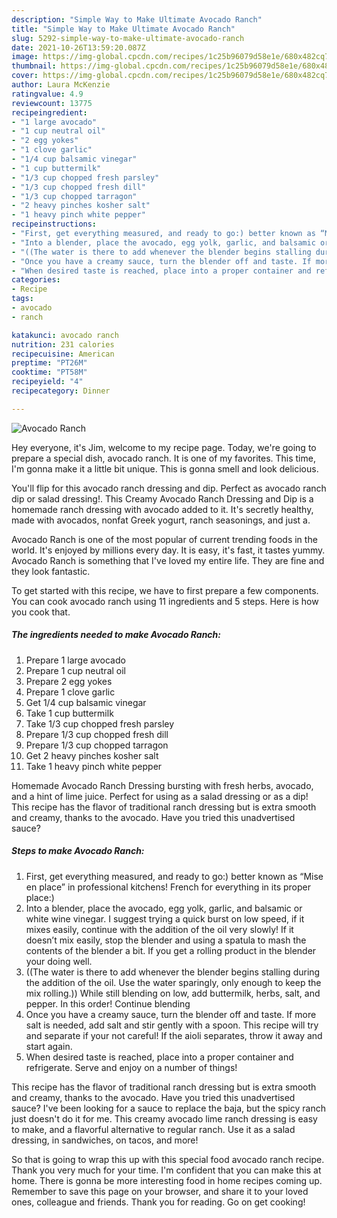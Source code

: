 ```yaml
---
description: "Simple Way to Make Ultimate Avocado Ranch"
title: "Simple Way to Make Ultimate Avocado Ranch"
slug: 5292-simple-way-to-make-ultimate-avocado-ranch
date: 2021-10-26T13:59:20.087Z
image: https://img-global.cpcdn.com/recipes/1c25b96079d58e1e/680x482cq70/avocado-ranch-recipe-main-photo.jpg
thumbnail: https://img-global.cpcdn.com/recipes/1c25b96079d58e1e/680x482cq70/avocado-ranch-recipe-main-photo.jpg
cover: https://img-global.cpcdn.com/recipes/1c25b96079d58e1e/680x482cq70/avocado-ranch-recipe-main-photo.jpg
author: Laura McKenzie
ratingvalue: 4.9
reviewcount: 13775
recipeingredient:
- "1 large avocado"
- "1 cup neutral oil"
- "2 egg yokes"
- "1 clove garlic"
- "1/4 cup balsamic vinegar"
- "1 cup buttermilk"
- "1/3 cup chopped fresh parsley"
- "1/3 cup chopped fresh dill"
- "1/3 cup chopped tarragon"
- "2 heavy pinches kosher salt"
- "1 heavy pinch white pepper"
recipeinstructions:
- "First, get everything measured, and ready to go:) better known as “Mise en place” in professional kitchens! French for everything in its proper place:)"
- "Into a blender, place the avocado, egg yolk, garlic, and balsamic or white wine vinegar. I suggest trying a quick burst on low speed, if it mixes easily, continue with the addition of the oil very slowly! If it doesn’t mix easily, stop the blender and using a spatula to mash the contents of the blender a bit. If you get a rolling product in the blender your doing well."
- "((The water is there to add whenever the blender begins stalling during the addition of the oil. Use the water sparingly, only enough to keep the mix rolling.)) While still blending on low, add buttermilk, herbs, salt, and pepper. In this order! Continue blending"
- "Once you have a creamy sauce, turn the blender off and taste. If more salt is needed, add salt and stir gently with a spoon. This recipe will try and separate if your not careful! If the aioli separates, throw it away and start again."
- "When desired taste is reached, place into a proper container and refrigerate. Serve and enjoy on a number of things!"
categories:
- Recipe
tags:
- avocado
- ranch

katakunci: avocado ranch 
nutrition: 231 calories
recipecuisine: American
preptime: "PT26M"
cooktime: "PT58M"
recipeyield: "4"
recipecategory: Dinner

---
```



![Avocado Ranch](https://img-global.cpcdn.com/recipes/1c25b96079d58e1e/680x482cq70/avocado-ranch-recipe-main-photo.jpg)

Hey everyone, it's Jim, welcome to my recipe page. Today, we're going to prepare a special dish, avocado ranch. It is one of my favorites. This time, I'm gonna make it a little bit unique. This is gonna smell and look delicious.

You&#39;ll flip for this avocado ranch dressing and dip. Perfect as avocado ranch dip or salad dressing!. This Creamy Avocado Ranch Dressing and Dip is a homemade ranch dressing with avocado added to it. It&#39;s secretly healthy, made with avocados, nonfat Greek yogurt, ranch seasonings, and just a.

Avocado Ranch is one of the most popular of current trending foods in the world. It's enjoyed by millions every day. It is easy, it's fast, it tastes yummy. Avocado Ranch is something that I've loved my entire life. They are fine and they look fantastic.


To get started with this recipe, we have to first prepare a few components. You can cook avocado ranch using 11 ingredients and 5 steps. Here is how you cook that.

<!--inarticleads1-->

##### The ingredients needed to make Avocado Ranch:

1. Prepare 1 large avocado
1. Prepare 1 cup neutral oil
1. Prepare 2 egg yokes
1. Prepare 1 clove garlic
1. Get 1/4 cup balsamic vinegar
1. Take 1 cup buttermilk
1. Take 1/3 cup chopped fresh parsley
1. Prepare 1/3 cup chopped fresh dill
1. Prepare 1/3 cup chopped tarragon
1. Get 2 heavy pinches kosher salt
1. Take 1 heavy pinch white pepper


Homemade Avocado Ranch Dressing bursting with fresh herbs, avocado, and a hint of lime juice. Perfect for using as a salad dressing or as a dip! This recipe has the flavor of traditional ranch dressing but is extra smooth and creamy, thanks to the avocado. Have you tried this unadvertised sauce? 

<!--inarticleads2-->

##### Steps to make Avocado Ranch:

1. First, get everything measured, and ready to go:) better known as “Mise en place” in professional kitchens! French for everything in its proper place:)
1. Into a blender, place the avocado, egg yolk, garlic, and balsamic or white wine vinegar. I suggest trying a quick burst on low speed, if it mixes easily, continue with the addition of the oil very slowly! If it doesn’t mix easily, stop the blender and using a spatula to mash the contents of the blender a bit. If you get a rolling product in the blender your doing well.
1. ((The water is there to add whenever the blender begins stalling during the addition of the oil. Use the water sparingly, only enough to keep the mix rolling.)) While still blending on low, add buttermilk, herbs, salt, and pepper. In this order! Continue blending
1. Once you have a creamy sauce, turn the blender off and taste. If more salt is needed, add salt and stir gently with a spoon. This recipe will try and separate if your not careful! If the aioli separates, throw it away and start again.
1. When desired taste is reached, place into a proper container and refrigerate. Serve and enjoy on a number of things!


This recipe has the flavor of traditional ranch dressing but is extra smooth and creamy, thanks to the avocado. Have you tried this unadvertised sauce? I&#39;ve been looking for a sauce to replace the baja, but the spicy ranch just doesn&#39;t do it for me. This creamy avocado lime ranch dressing is easy to make, and a flavorful alternative to regular ranch. Use it as a salad dressing, in sandwiches, on tacos, and more! 

So that is going to wrap this up with this special food avocado ranch recipe. Thank you very much for your time. I'm confident that you can make this at home. There is gonna be more interesting food in home recipes coming up. Remember to save this page on your browser, and share it to your loved ones, colleague and friends. Thank you for reading. Go on get cooking!
